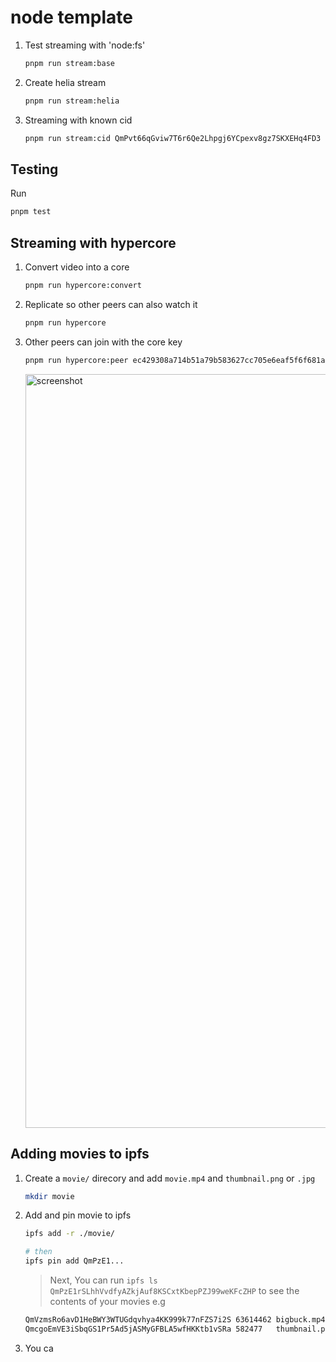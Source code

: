 # node template

1. Test streaming with 'node:fs'

   ```zsh
   pnpm run stream:base
   ```

1. Create helia stream

   ```zsh
   pnpm run stream:helia
   ```

1. Streaming with known cid

   ```zsh
   pnpm run stream:cid QmPvt66qGviw7T6r6Qe2Lhpgj6YCpexv8gz7SKXEHq4FD3
   ```

## Testing

Run

```zsh
pnpm test
```

## Streaming with hypercore

1. Convert video into a core

   ```zsh
   pnpm run hypercore:convert
   ```

1. Replicate so other peers can also watch it

   ```zsh
   pnpm run hypercore
   ```

1. Other peers can join with the core key

   ```zsh
   pnpm run hypercore:peer ec429308a714b51a79b583627cc705e6eaf5f6f681a3b7158138ca315dbaea46
   ```

   <img width="1206" alt="screenshot" src="https://github.com/mmsaki/star-streamer/assets/98189596/45472ce2-c5c5-464e-8143-f85e36ecd5cb">

## Adding movies to ipfs

1. Create a `movie/` direcory and add `movie.mp4` and `thumbnail.png` or `.jpg`

   ```zsh
   mkdir movie
   ```

1. Add and pin movie to ipfs

   ```zsh
   ipfs add -r ./movie/

   # then
   ipfs pin add QmPzE1...
   ```

   > Next, You can run `ipfs ls QmPzE1rSLhhVvdfyAZkjAuf8KSCxtKbepPZJ99weKFcZHP` to see the contents of your movies e.g

   ```zsh
   QmVzmsRo6avD1HeBWY3WTUGdqvhya4KK999k77nFZS7i2S 63614462 bigbuck.mp4
   QmcgoEmVE3iSbqGS1Pr5Ad5jASMyGFBLA5wfHKKtb1vSRa 582477   thumbnail.png

   ```

1. You ca
